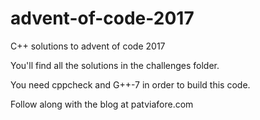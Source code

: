 # advent-of-code-2017
C++ solutions to advent of code 2017

You'll find all the solutions in the challenges folder.

You need cppcheck and G++-7 in order to build this code.

Follow along with the blog at patviafore.com
